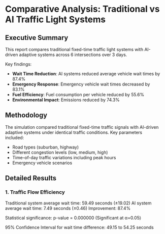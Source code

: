 # Comparative Analysis: Traditional vs AI Traffic Light Systems

## Executive Summary

This report compares traditional fixed-time traffic light systems with AI-driven adaptive systems across 6 intersections over 3 days.

Key findings:
- **Wait Time Reduction**: AI systems reduced average vehicle wait times by 87.4%
- **Emergency Response**: Emergency vehicle wait times decreased by 83.1%
- **Fuel Efficiency**: Fuel consumption per vehicle reduced by 55.6%
- **Environmental Impact**: Emissions reduced by 74.3%

## Methodology

The simulation compared traditional fixed-time traffic signals with AI-driven adaptive systems under identical traffic conditions.
Key parameters included:
- Road types (suburban, highway)
- Different congestion levels (low, medium, high)
- Time-of-day traffic variations including peak hours
- Emergency vehicle scenarios

## Detailed Results

### 1. Traffic Flow Efficiency

Traditional system average wait time: 59.49 seconds (±19.02)
AI system average wait time: 7.49 seconds (±0.46)
Improvement: 87.4%

Statistical significance: p-value = 0.000000 (Significant at α=0.05)

95% Confidence Interval for wait time difference: 49.15 to 54.25 seconds